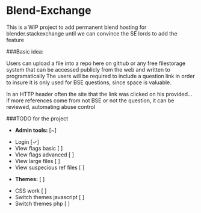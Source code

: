 # Blend-Exchange
This is a WIP project to add permanent blend hosting for blender.stackexchange until we can convince the SE lords to add the feature

###Basic idea:

Users can upload a file into a repo here on github or any free filestorage system that can be accessed publicly from the web and written to programatically
The users will be required to include a question link in order to insure it is only used for BSE questions, since space is valuable.

In an HTTP header often the site that the link was clicked on his provided... if more references come from not BSE or not the question, it can be reviewed, automating abuse control


###TODO for the project

* **Admin tools:** [~]
 - Login [✓]
 - View flags basic [ ] 
 - View flags advanced [ ] 
 - View large files [ ] 
 - View suspecious ref files [ ] 
* **Themes:** [ ]
 - CSS work [ ]
 - Switch themes javascript [ ] 
 - Switch themes php [ ] 
